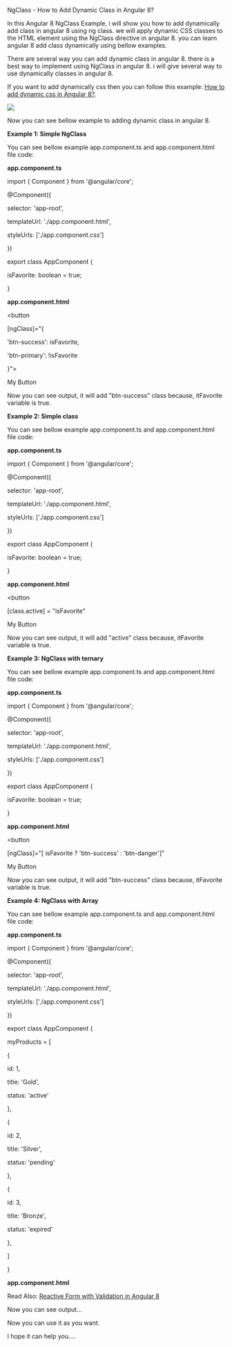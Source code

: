 NgClass - How to Add Dynamic Class in Angular 8?

In this Angular 8 NgClass Example, i will show you how to add dynamically add class in angular 8 using ng class. we will apply dynamic CSS classes to the HTML element using the NgClass directive in angular 8. you can learn angular 8 add class dynamically using bellow examples.

There are several way you can add dynamic class in angular 8. there is a best way to implement using NgClass in angular 8. i will give several way to use dynamically classes in angular 8.

If you want to add dynamically css then you can follow this example:  [How to add dynamic css in Angular 8?](https://www.itsolutionstuff.com/post/how-to-set-style-dynamically-in-angular-8example.html).

![](https://www.itsolutionstuff.com/upload/angular-8-ng-class.png)

Now you can see bellow example to adding dynamic class in angular 8.

**Example 1: Simple NgClass**

You can see bellow example app.component.ts and app.component.html file code:

**app.component.ts**

import  {  Component  }  from  '@angular/core';

@Component({

 selector:  'app-root',

 templateUrl:  './app.component.html',

 styleUrls:  ['./app.component.css']

})

export  class  AppComponent  {

 isFavorite:  boolean  =  true;

}

**app.component.html**

<button  

 [ngClass]="{

 'btn-success': isFavorite,

 'btn-primary': !isFavorite

 }">

 My Button

</button>

Now you can see output, it will add "btn-success" class because, itFavorite variable is true.

**Example 2: Simple class**

You can see bellow example app.component.ts and app.component.html file code:

**app.component.ts**

import  {  Component  }  from  '@angular/core';

@Component({

 selector:  'app-root',

 templateUrl:  './app.component.html',

 styleUrls:  ['./app.component.css']

})

export  class  AppComponent  {

 isFavorite:  boolean  =  true;

}

**app.component.html**

<button  

 [class.active] =  "isFavorite"

  >

 My Button

</button>

Now you can see output, it will add "active" class because, itFavorite variable is true.

**Example 3: NgClass with ternary**

You can see bellow example app.component.ts and app.component.html file code:

**app.component.ts**

import  {  Component  }  from  '@angular/core';

@Component({

 selector:  'app-root',

 templateUrl:  './app.component.html',

 styleUrls:  ['./app.component.css']

})

export  class  AppComponent  {

 isFavorite:  boolean  =  true;

}

**app.component.html**

<button  

 [ngClass]="[ isFavorite ? 'btn-success' : 'btn-danger']"

  >

 My Button

</button>

Now you can see output, it will add "btn-success" class because, itFavorite variable is true.

**Example 4: NgClass with Array**

You can see bellow example app.component.ts and app.component.html file code:

**app.component.ts**

import  {  Component  }  from  '@angular/core';

@Component({

 selector:  'app-root',

 templateUrl:  './app.component.html',

 styleUrls:  ['./app.component.css']

})

export  class  AppComponent  {

 myProducts =  [

  {

 id:  1,

 title:  'Gold',

 status:  'active'

  },

  {

 id:  2,

 title:  'Silver',

 status:  'pending'

  },

  {

 id:  3,

 title:  'Bronze',

 status:  'expired'

  },

  ]

}

**app.component.html**

Read Also:  [Reactive Form with Validation in Angular 8](https://www.itsolutionstuff.com/post/reactive-form-with-validation-in-angular-8example.html)

<div *ngFor="let product of myProducts">

  <p [ngClass]="{

 'text-success':product.status === 'active',

 'text-primary':product.status === 'pending',

 'text-danger':product.status === 'expired'

 }">{{ product.title }}

  </p>

</div>

Now you can see output...

Now you can use it as you want.

I hope it can help you....